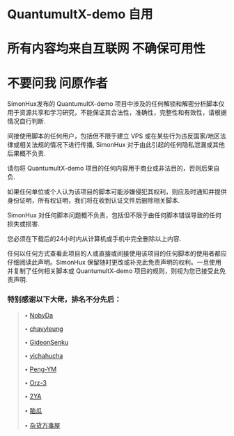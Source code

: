 # QuantumultX-demo 自用

# 所有内容均来自互联网 不确保可用性

# 不要问我 问原作者

SimonHux发布的
QuantumultX-demo 项目中涉及的任何解锁和解密分析脚本仅用于资源共享和学习研究，不能保证其合法性，准确性，完整性和有效性，请根据情况自行判断.

间接使用脚本的任何用户，包括但不限于建立 VPS 或在某些行为违反国家/地区法律或相关法规的情况下进行传播, SimonHux 对于由此引起的任何隐私泄漏或其他后果概不负责.

请勿将
QuantumultX-demo 项目的任何内容用于商业或非法目的，否则后果自负.

如果任何单位或个人认为该项目的脚本可能涉嫌侵犯其权利，则应及时通知并提供身份证明，所有权证明，我们将在收到认证文件后删除相关脚本.

SimonHux 对任何脚本问题概不负责，包括但不限于由任何脚本错误导致的任何损失或损害.

您必须在下载后的24小时内从计算机或手机中完全删除以上内容.

任何以任何方式查看此项目的人或直接或间接使用该项目的任何脚本的使用者都应仔细阅读此声明。SimonHux 保留随时更改或补充此免责声明的权利。一旦使用并复制了任何相关脚本或
QuantumultX-demo 项目的规则，则视为您已接受此免责声明.

### 特别感谢以下大佬，排名不分先后：
>• [NobyDa](https://github.com/NobyDa/Script/tree/master)
>
>• [chavyleung](https://github.com/chavyleung/scripts)
>
>• [GideonSenku](https://github.com/GideonSenku/Scriptable)
>
>• [yichahucha](https://github.com/yichahucha/surge/tree/master)
>
>• [Peng-YM](https://github.com/Peng-YM/QuanX)
>
>• [Orz-3](https://github.com/Orz-3/mini)
>
>• [2YA](https://github.com/dompling/Scriptable)
>
>• [脑瓜](https://github.com/anker1209/Scriptable)
>
>• [杂货万事屋](https://github.com/Enjoyee/Scriptable)

